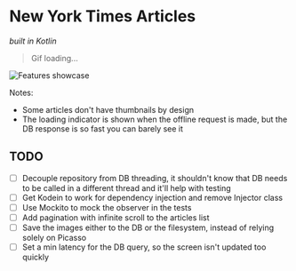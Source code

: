 # New York Times Articles

_built in Kotlin_

> Gif loading...

![Features showcase](https://thumbs.gfycat.com/DimwittedWholeAmphibian-size_restricted.gif)

Notes:
- Some articles don't have thumbnails by design
- The loading indicator is shown when the offline request is made, but the DB response is so fast you can barely see it

## TODO
- [ ] Decouple repository from DB threading, it shouldn't know that DB needs to be called in a different thread and it'll help with testing
- [ ] Get Kodein to work for dependency injection and remove Injector class
- [ ] Use Mockito to mock the observer in the tests
- [ ] Add pagination with infinite scroll to the articles list
- [ ] Save the images either to the DB or the filesystem, instead of relying solely on Picasso
- [ ] Set a min latency for the DB query, so the screen isn't updated too quickly
